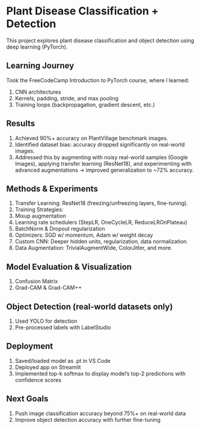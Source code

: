 # Plant Disease Classification + Detection
This project explores plant disease classification and object detection using deep learning (PyTorch).

## Learning Journey
Took the FreeCodeCamp Introduction to PyTorch course, where I learned:
1. CNN architectures
2. Kernels, padding, stride, and max pooling
3. Training loops (backpropagation, gradient descent, etc.)

## Results
1. Achieved 90%+ accuracy on PlantVillage benchmark images.
2. Identified dataset bias: accuracy dropped significantly on real-world images.
3. Addressed this by augmenting with noisy real-world samples (Google Images), applying transfer learning (ResNet18), and experimenting with advanced augmentations → improved generalization to ~72% accuracy.

## Methods & Experiments
1. Transfer Learning: ResNet18 (freezing/unfreezing layers, fine-tuning).
2. Training Strategies:
3. Mixup augmentation
4. Learning rate schedulers (StepLR, OneCycleLR, ReduceLROnPlateau)
5. BatchNorm & Dropout regularization
6. Optimizers: SGD w/ momentum, Adam w/ weight decay
7. Custom CNN: Deeper hidden units, regularization, data normalization.
8. Data Augmentation: TrivialAugmentWide, ColorJitter, and more.

## Model Evaluation & Visualization
1. Confusion Matrix
2. Grad-CAM & Grad-CAM++

## Object Detection (real-world datasets only)
1. Used YOLO for detection
2. Pre-processed labels with LabelStudio

## Deployment
1. Saved/loaded model as .pt in VS Code
2. Deployed app on Streamlit
3. Implemented top-k softmax to display model’s top-2 predictions with confidence scores

## Next Goals
1. Push image classification accuracy beyond 75%+ on real-world data
2. Improve object detection accuracy with further fine-tuning